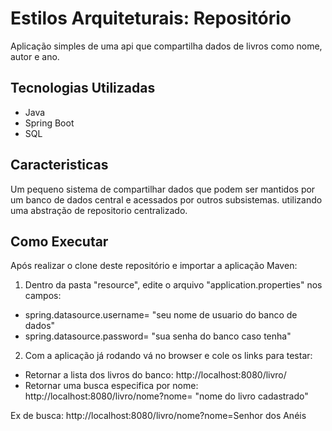 # Estilos Arquiteturais: Repositório

Aplicação simples de uma api que compartilha dados de livros como nome, autor e ano.

## Tecnologias Utilizadas
- Java
- Spring Boot
- SQL

## Caracteristicas
Um pequeno sistema de compartilhar dados que podem ser mantidos por um banco de dados central e acessados por outros subsistemas.
utilizando uma abstração de repositorio centralizado.

## Como Executar
Após realizar o clone deste repositório e importar a aplicação Maven:
1. Dentro da pasta "resource", edite o arquivo "application.properties" nos campos:
- spring.datasource.username= "seu nome de usuario do banco de dados"
- spring.datasource.password= "sua senha do banco caso tenha"

2. Com a aplicação já rodando vá no browser e cole os links para testar:
- Retornar a lista dos livros do banco: http://localhost:8080/livro/
- Retornar uma busca especifica por nome: http://localhost:8080/livro/nome?nome= "nome do livro cadastrado"

Ex de busca: http://localhost:8080/livro/nome?nome=Senhor dos Anéis
